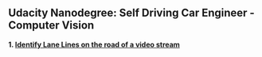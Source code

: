Udacity Nanodegree: Self Driving Car Engineer - Computer Vision
-------

 __1. [Identify Lane Lines on the road of a video stream](https://github.com/kwy518/Self-Driving-Car-Computer-Vision/tree/master/CarND-LaneLines-P1)__
